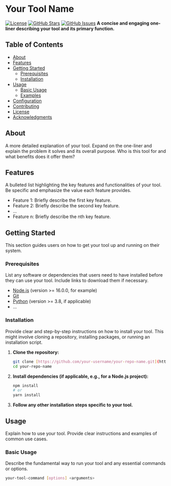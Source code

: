 # Your Tool Name

[![License](https://img.shields.io/badge/License-MIT-yellow.svg)](https://opensource.org/licenses/MIT) [![GitHub Stars](https://img.shields.io/github/stars/your-username/your-repo-name)](https://github.com/your-username/your-repo-name) [![GitHub Issues](https://img.shields.io/github/issues/your-username/your-repo-name)](https://github.com/your-username/your-repo-name/issues) **A concise and engaging one-liner describing your tool and its primary function.**

## Table of Contents

* [About](#about)
* [Features](#features)
* [Getting Started](#getting-started)
    * [Prerequisites](#prerequisites)
    * [Installation](#installation)
* [Usage](#usage)
    * [Basic Usage](#basic-usage)
    * [Examples](#examples)
* [Configuration](#configuration)
* [Contributing](#contributing)
* [License](#license)
* [Acknowledgments](#acknowledgments)

## About

A more detailed explanation of your tool. Expand on the one-liner and explain the problem it solves and its overall purpose. Who is this tool for and what benefits does it offer them?

## Features

A bulleted list highlighting the key features and functionalities of your tool. Be specific and emphasize the value each feature provides.

* Feature 1: Briefly describe the first key feature.
* Feature 2: Briefly describe the second key feature.
* ...
* Feature n: Briefly describe the nth key feature.

## Getting Started

This section guides users on how to get your tool up and running on their system.

### Prerequisites

List any software or dependencies that users need to have installed before they can use your tool. Include links to download them if necessary.

* [Node.js](https://nodejs.org/) (version >= 16.0.0, for example)
* [Git](https://git-scm.com/)
* [Python](https://www.python.org/) (version >= 3.8, if applicable)
* ...

### Installation

Provide clear and step-by-step instructions on how to install your tool. This might involve cloning a repository, installing packages, or running an installation script.

1.  **Clone the repository:**
    ```bash
    git clone [https://github.com/your-username/your-repo-name.git](https://github.com/your-username/your-repo-name.git)
    cd your-repo-name
    ```

2.  **Install dependencies (if applicable, e.g., for a Node.js project):**
    ```bash
    npm install
    # or
    yarn install
    ```

3.  **Follow any other installation steps specific to your tool.**

## Usage

Explain how to use your tool. Provide clear instructions and examples of common use cases.

### Basic Usage

Describe the fundamental way to run your tool and any essential commands or options.

```bash
your-tool-command [options] <arguments>
